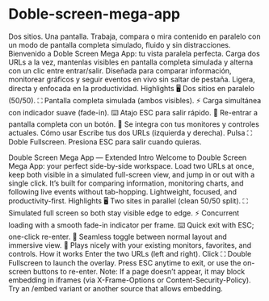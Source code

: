 # Doble-screen-mega-app
Dos sitios. Una pantalla. Trabaja, compara o mira contenido en paralelo con un modo de pantalla completa simulado, fluido y sin distracciones.
Bienvenido a Doble Screen Mega App: tu vista paralela perfecta. Carga dos URLs a la vez, mantenlas visibles en pantalla completa simulada y alterna con un clic entre entrar/salir. Diseñada para comparar información, monitorear gráficos y seguir eventos en vivo sin saltar de pestaña. Ligera, directa y enfocada en la productividad.
Highlights
🖥️ Dos sitios en paralelo (50/50).
⛶ Pantalla completa simulada (ambos visibles).
⚡ Carga simultánea con indicador suave (fade-in).
⌨️ Atajo ESC para salir rápido.
🔁 Re-entrar a pantalla completa con un botón.
🧠 Se integra con tus monitores y controles actuales.
Cómo usar
Escribe tus dos URLs (izquierda y derecha).
Pulsa ⛶ Doble Fullscreen.
Presiona ESC para salir cuando quieras.


Double Screen Mega App — Extended Intro
Welcome to Double Screen Mega App: your perfect side-by-side workspace. Load two URLs at once, keep both visible in a simulated full-screen view, and jump in or out with a single click. It’s built for comparing information, monitoring charts, and following live events without tab-hopping. Lightweight, focused, and productivity-first.
Highlights
🖥️ Two sites in parallel (clean 50/50 split).
⛶ Simulated full screen so both stay visible edge to edge.
⚡ Concurrent loading with a smooth fade-in indicator per frame.
⌨️ Quick exit with ESC; one-click re-enter.
🔁 Seamless toggle between normal layout and immersive view.
🧠 Plays nicely with your existing monitors, favorites, and controls.
How it works
Enter the two URLs (left and right).
Click ⛶ Double Fullscreen to launch the overlay.
Press ESC anytime to exit, or use the on-screen buttons to re-enter.
Note: If a page doesn’t appear, it may block embedding in iframes (via X-Frame-Options or Content-Security-Policy). Try an /embed variant or another source that allows embedding.
